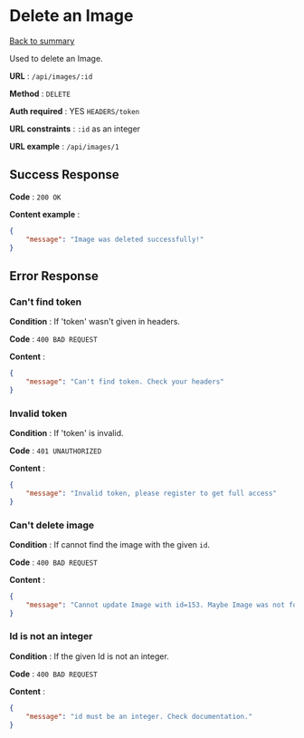 # Delete an Image

[Back to summary](../../README.md)  

Used to delete an Image.

**URL** : `/api/images/:id`

**Method** : `DELETE`

**Auth required** : YES `HEADERS/token`

**URL constraints** : `:id` as an integer

**URL example** : `/api/images/1`

## Success Response

**Code** : `200 OK`

**Content example** :

```json
{
    "message": "Image was deleted successfully!"
}
```

## Error Response

### Can't find token

**Condition** : If 'token' wasn't given in headers.

**Code** : `400 BAD REQUEST`

**Content** :

```json
{
    "message": "Can't find token. Check your headers"
}
```

### Invalid token

**Condition** : If 'token' is invalid.

**Code** : `401 UNAUTHORIZED`

**Content** :

```json
{
    "message": "Invalid token, please register to get full access"
}
```

### Can't delete image

**Condition** : If cannot find the image with the given `id`.

**Code** : `400 BAD REQUEST`

**Content** :

```json
{
    "message": "Cannot update Image with id=153. Maybe Image was not found!"
}
```

### Id is not an integer

**Condition** : If the given Id is not an integer.

**Code** : `400 BAD REQUEST`

**Content** :

```json
{
    "message": "id must be an integer. Check documentation."
}
```
